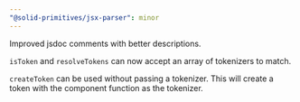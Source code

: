 ```yaml
---
"@solid-primitives/jsx-parser": minor
---
```


Improved jsdoc comments with better descriptions.

`isToken` and `resolveTokens` can now accept an array of tokenizers to match.

`createToken` can be used without passing a tokenizer. This will create a token with the component function as the tokenizer.
